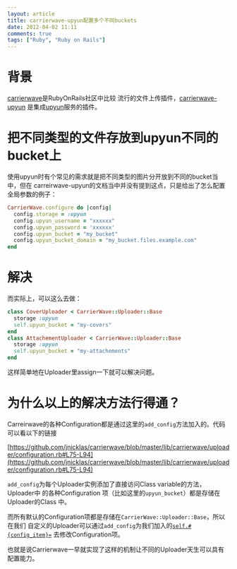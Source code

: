```yaml
---
layout: article
title: carrierwave-upyun配置多个不同buckets
date: 2012-04-02 11:11
comments: true
tags: ["Ruby", "Ruby on Rails"]
---
```


# 背景

[carrierwave](https://github.com/jnicklas/carrierwave/)是RubyOnRails社区中比较
流行的文件上传插件，[carrierwave-upyun](https://github.com/nowa/carrierwave-upyun)
是集成[upyun](https://github.com/nowa/carrierwave-upyun)服务的插件。

# 把不同类型的文件存放到upyun不同的bucket上

使用upyun时有个常见的需求就是把不同类型的图片分开放到不同的bucket当中，但在
carreirwave-upyun的文档当中并没有提到这点，只是给出了怎么配置全局参数的例子：

```ruby
CarrierWave.configure do |config|
  config.storage = :upyun
  config.upyun_username = "xxxxxx"
  config.upyun_password = 'xxxxxx'
  config.upyun_bucket = "my_bucket"
  config.upyun_bucket_domain = "my_bucket.files.example.com"
end
```

# 解决

而实际上，可以这么去做：

```ruby
class CoverUploader < CarrierWave::Uploader::Base
  storage :upyun
  self.upyun_bucket = "my-covers"
end
class AttachementUploader < CarrierWave::Uploader::Base
  storage :upyun
  self.upyun_bucket = "my-attachements"
end
```

这样简单地在Uploader里assign一下就可以解决问题。

# 为什么以上的解决方法行得通？

Carreirwave的各种Configuration都是通过这里的`add_config`方法加入的。代码可以看以下的链接

[https://github.com/jnicklas/carrierwave/blob/master/lib/carrierwave/uploader/configuration.rb#L75-L94](https://github.com/jnicklas/carrierwave/blob/master/lib/carrierwave/uploader/configuration.rb#L75-L94)

`add_config`为每个Uploader实例添加了直接访问Class variable的方法，Uploader中
的各种Configuration 项（比如这里的`upyun_bucket`）都是存储在Uploader的Class
中。

而所有默认的Configuration项都是存储在`CarrierWave::Uploader::Base`，所以在我们
自定义的Uploader可以通过`add_config`为我们加入的[`self.#{config_item}=`](https://github.com/jnicklas/carrierwave/blob/master/lib/carrierwave/uploader/configuration.rb#L98-L92)
去修改Configuration项。

也就是说Carrierwave一早就实现了这样的机制让不同的Uploader天生可以具有配置能力。
